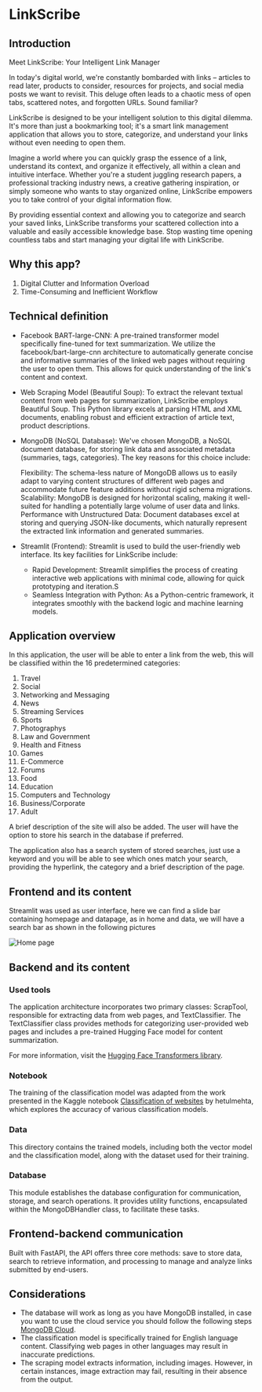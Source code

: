 # LinkScribe
## Introduction
Meet LinkScribe: Your Intelligent Link Manager

In today's digital world, we're constantly bombarded with links – articles to read later, products to consider, resources for projects, and social media posts we want to revisit. This deluge often leads to a chaotic mess of open tabs, scattered notes, and forgotten URLs. Sound familiar?

LinkScribe is designed to be your intelligent solution to this digital dilemma. It's more than just a bookmarking tool; it's a smart link management application that allows you to store, categorize, and understand your links without even needing to open them.

Imagine a world where you can quickly grasp the essence of a link, understand its context, and organize it effectively, all within a clean and intuitive interface. Whether you're a student juggling research papers, a professional tracking industry news, a creative gathering inspiration, or simply someone who wants to stay organized online, LinkScribe empowers you to take control of your digital information flow.

By providing essential context and allowing you to categorize and search your saved links, LinkScribe transforms your scattered collection into a valuable and easily accessible knowledge base. Stop wasting time opening countless tabs and start managing your digital life with LinkScribe.
## Why this app?

1. Digital Clutter and Information Overload
2. Time-Consuming and Inefficient Workflow

## Technical definition
- Facebook BART-large-CNN: A pre-trained transformer model specifically fine-tuned for text summarization. We utilize the facebook/bart-large-cnn architecture to automatically generate concise and informative summaries of the linked web pages without requiring the user to open them. This allows for quick understanding of the link's content and context.
- Web Scraping Model (Beautiful Soup): To extract the relevant textual content from web pages for summarization, LinkScribe employs Beautiful Soup. This Python library excels at parsing HTML and XML documents, enabling robust and efficient extraction of article text, product descriptions.
- MongoDB (NoSQL Database): We've chosen MongoDB, a NoSQL document database, for storing link data and associated metadata (summaries, tags, categories). The key reasons for this choice include:

    Flexibility: The schema-less nature of MongoDB allows us to easily adapt to varying content structures of different web pages and accommodate future feature additions without rigid schema migrations.
    Scalability: MongoDB is designed for horizontal scaling, making it well-suited for handling a potentially large volume of user data and links.
    Performance with Unstructured Data: Document databases excel at storing and querying JSON-like documents, which naturally represent the extracted link information and generated summaries.

- Streamlit (Frontend): Streamlit is used to build the user-friendly web interface. Its key facilities for LinkScribe include:
  - Rapid Development: Streamlit simplifies the process of creating interactive web applications with minimal code, allowing for quick prototyping and iteration.S
  - Seamless Integration with Python: As a Python-centric framework, it integrates smoothly with the backend logic and machine learning models.
## Application overview
In this application, the user will be able to enter a link from the web, this will be classified within the 16 predetermined categories:
1. Travel
2. Social 
3. Networking and Messaging
4. News
5. Streaming Services
6. Sports
7. Photographys
8. Law and Government
9. Health and Fitness
10. Games
11. E-Commerce
12. Forums
13. Food
14. Education
15. Computers and Technology 
16. Business/Corporate
17. Adult 

A brief description of the site will also be added.
The user will have the option to store his search in the database if preferred.

The application also has a search system of stored searches, just use a keyword and you will be able 
to see which ones match your search, providing the hyperlink, the category and a brief description of the page.

## Frontend and its content

Streamlit was used as user interface, here we can find a slide bar containing homepage and datapage, as in home and data, we will have a search bar as shown in the following pictures

![Home page](https://i.imgur.com/37I99E5.jpg "Home page")

## Backend and its content

### Used tools

The application architecture incorporates two primary classes: ScrapTool, responsible for extracting data from web pages, and TextClassifier. The TextClassifier class provides methods for categorizing user-provided web pages and includes a pre-trained Hugging Face model for content summarization.

For more information, visit the [Hugging Face Transformers library](https://huggingface.co/docs/transformers/index).

### Notebook

The training of the classification model was adapted from the work presented in the Kaggle notebook [Classification of websites](https://www.kaggle.com/code/hetulmehta/classification-of-websites) by hetulmehta, which explores the accuracy of various classification models.

### Data

This directory contains the trained models, including both the vector model and the classification model, along with the dataset used for their training.

### Database

This module establishes the database configuration for communication, storage, and search operations. It provides utility functions, encapsulated within the MongoDBHandler class, to facilitate these tasks.

## Frontend-backend communication

Built with FastAPI, the API offers three core methods: save to store data, search to retrieve information, and processing to manage and analyze links submitted by end-users.

## Considerations

- The database will work as long as you have MongoDB installed, in case you want to use the cloud service you should follow the following steps [MongoDB Cloud](https://www.mongodb.com/resources/products/platform/mongodb-atlas-tutorial).
- The classification model is specifically trained for English language content. Classifying web pages in other languages may result in inaccurate predictions.
- The scraping model extracts information, including images. However, in certain instances, image extraction may fail, resulting in their absence from the output.


